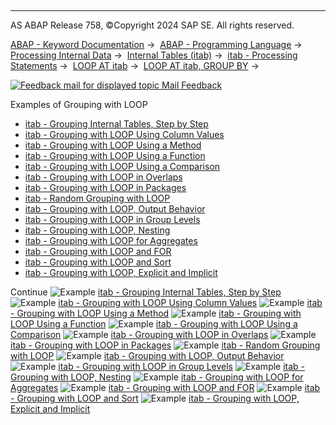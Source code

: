   

* * *

AS ABAP Release 758, ©Copyright 2024 SAP SE. All rights reserved.

[ABAP - Keyword Documentation](https://help.sap.com/doc/abapdocu_latest_index_htm/latest/en-US/abenabap.htm) →  [ABAP - Programming Language](https://help.sap.com/doc/abapdocu_latest_index_htm/latest/en-US/abenabap_reference.htm) →  [Processing Internal Data](https://help.sap.com/doc/abapdocu_latest_index_htm/latest/en-US/abenabap_data_working.htm) →  [Internal Tables (itab)](https://help.sap.com/doc/abapdocu_latest_index_htm/latest/en-US/abenitab.htm) →  [itab - Processing Statements](https://help.sap.com/doc/abapdocu_latest_index_htm/latest/en-US/abentable_processing_statements.htm) →  [LOOP AT itab](https://help.sap.com/doc/abapdocu_latest_index_htm/latest/en-US/abaploop_at_itab_variants.htm) →  [LOOP AT itab, GROUP BY](https://help.sap.com/doc/abapdocu_latest_index_htm/latest/en-US/abaploop_at_itab_group_by.htm) → 

 [![](Mail.gif?object=Mail.gif "Feedback mail for displayed topic") Mail Feedback](mailto:f1_help@sap.com?subject=Feedback%20on%20ABAP%20Documentation&body=Document:%20Examples%20of%20Grouping%20with%20LOOP%2C%20ABENLOOP_GROUP_BY_ABEXAS%2C%20758%0D%0A%0D%0AError:%0D%0A%0D%0A%0D%0A%0D%0ASuggestion%20for%20improvement:)

Examples of Grouping with LOOP

-   [itab - Grouping Internal Tables, Step by Step](https://help.sap.com/doc/abapdocu_latest_index_htm/latest/en-US/abenloop_group_by_abexa.htm)
-   [itab - Grouping with LOOP Using Column Values](https://help.sap.com/doc/abapdocu_latest_index_htm/latest/en-US/abenloop_group_by_values_abexa.htm)
-   [itab - Grouping with LOOP Using a Method](https://help.sap.com/doc/abapdocu_latest_index_htm/latest/en-US/abenloop_group_by_method_abexa.htm)
-   [itab - Grouping with LOOP Using a Function](https://help.sap.com/doc/abapdocu_latest_index_htm/latest/en-US/abenloop_group_by_func_abexa.htm)
-   [itab - Grouping with LOOP Using a Comparison](https://help.sap.com/doc/abapdocu_latest_index_htm/latest/en-US/abenloop_group_by_comparison_abexa.htm)
-   [itab - Grouping with LOOP in Overlaps](https://help.sap.com/doc/abapdocu_latest_index_htm/latest/en-US/abenloop_group_by_overlap_abexa.htm)
-   [itab - Grouping with LOOP in Packages](https://help.sap.com/doc/abapdocu_latest_index_htm/latest/en-US/abenloop_group_by_packages_abexa.htm)
-   [itab - Random Grouping with LOOP](https://help.sap.com/doc/abapdocu_latest_index_htm/latest/en-US/abenloop_group_by_random_abexa.htm)
-   [itab - Grouping with LOOP, Output Behavior](https://help.sap.com/doc/abapdocu_latest_index_htm/latest/en-US/abenloop_at_group_abexa.htm)
-   [itab - Grouping with LOOP in Group Levels](https://help.sap.com/doc/abapdocu_latest_index_htm/latest/en-US/abenloop_group_by_levels_abexa.htm)
-   [itab - Grouping with LOOP, Nesting](https://help.sap.com/doc/abapdocu_latest_index_htm/latest/en-US/abenloop_group_by_lvls_nst_abexa.htm)
-   [itab - Grouping with LOOP for Aggregates](https://help.sap.com/doc/abapdocu_latest_index_htm/latest/en-US/abenloop_group_by_aggregates_abexa.htm)
-   [itab - Grouping with LOOP and FOR](https://help.sap.com/doc/abapdocu_latest_index_htm/latest/en-US/abenloop_group_by_for_abexa.htm)
-   [itab - Grouping with LOOP and Sort](https://help.sap.com/doc/abapdocu_latest_index_htm/latest/en-US/abenloop_group_by_sort_abexa.htm)
-   [itab - Grouping with LOOP, Explicit and Implicit](https://help.sap.com/doc/abapdocu_latest_index_htm/latest/en-US/abenloop_group_by_explicit_abexa.htm)

Continue
![Example](exa.gif "Example") [itab - Grouping Internal Tables, Step by Step](https://help.sap.com/doc/abapdocu_latest_index_htm/latest/en-US/abenloop_group_by_abexa.htm)
![Example](exa.gif "Example") [itab - Grouping with LOOP Using Column Values](https://help.sap.com/doc/abapdocu_latest_index_htm/latest/en-US/abenloop_group_by_values_abexa.htm)
![Example](exa.gif "Example") [itab - Grouping with LOOP Using a Method](https://help.sap.com/doc/abapdocu_latest_index_htm/latest/en-US/abenloop_group_by_method_abexa.htm)
![Example](exa.gif "Example") [itab - Grouping with LOOP Using a Function](https://help.sap.com/doc/abapdocu_latest_index_htm/latest/en-US/abenloop_group_by_func_abexa.htm)
![Example](exa.gif "Example") [itab - Grouping with LOOP Using a Comparison](https://help.sap.com/doc/abapdocu_latest_index_htm/latest/en-US/abenloop_group_by_comparison_abexa.htm)
![Example](exa.gif "Example") [itab - Grouping with LOOP in Overlaps](https://help.sap.com/doc/abapdocu_latest_index_htm/latest/en-US/abenloop_group_by_overlap_abexa.htm)
![Example](exa.gif "Example") [itab - Grouping with LOOP in Packages](https://help.sap.com/doc/abapdocu_latest_index_htm/latest/en-US/abenloop_group_by_packages_abexa.htm)
![Example](exa.gif "Example") [itab - Random Grouping with LOOP](https://help.sap.com/doc/abapdocu_latest_index_htm/latest/en-US/abenloop_group_by_random_abexa.htm)
![Example](exa.gif "Example") [itab - Grouping with LOOP, Output Behavior](https://help.sap.com/doc/abapdocu_latest_index_htm/latest/en-US/abenloop_at_group_abexa.htm)
![Example](exa.gif "Example") [itab - Grouping with LOOP in Group Levels](https://help.sap.com/doc/abapdocu_latest_index_htm/latest/en-US/abenloop_group_by_levels_abexa.htm)
![Example](exa.gif "Example") [itab - Grouping with LOOP, Nesting](https://help.sap.com/doc/abapdocu_latest_index_htm/latest/en-US/abenloop_group_by_lvls_nst_abexa.htm)
![Example](exa.gif "Example") [itab - Grouping with LOOP for Aggregates](https://help.sap.com/doc/abapdocu_latest_index_htm/latest/en-US/abenloop_group_by_aggregates_abexa.htm)
![Example](exa.gif "Example") [itab - Grouping with LOOP and FOR](https://help.sap.com/doc/abapdocu_latest_index_htm/latest/en-US/abenloop_group_by_for_abexa.htm)
![Example](exa.gif "Example") [itab - Grouping with LOOP and Sort](https://help.sap.com/doc/abapdocu_latest_index_htm/latest/en-US/abenloop_group_by_sort_abexa.htm)
![Example](exa.gif "Example") [itab - Grouping with LOOP, Explicit and Implicit](https://help.sap.com/doc/abapdocu_latest_index_htm/latest/en-US/abenloop_group_by_explicit_abexa.htm)